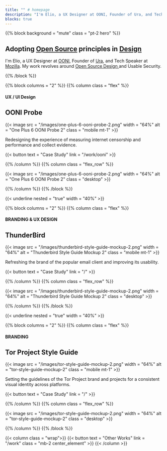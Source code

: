 ```yaml
---
title: "" # homepage
description: "I'm Elio, a UX Designer at OONI, Founder of Ura, and Tech Speaker at Mozilla. My work revolves around Open Source Design and Usable Security."
blocks: true
---
```


{{% block background = "mute" class = "pt-2 hero" %}}

## Adopting [Open Source](http://www.opensourcedesign.net/) principles in [Design](http://www.ura.design/)

I'm Elio, a UX Designer at [OONI](https://ooni.torproject.org/), Founder of [Ura](http://www.ura.design/), and Tech Speaker at [Mozilla](http://www.mozilla.org/). My work revolves around [Open Source Design ](http://www.opensourcedesign.net/) and Usable Security.

{{% /block %}}

{{% block columns = "2" %}}
{{% column class = "flex" %}}
#### UX / UI Design
## OONI Probe

{{< image src = "/images/one-plus-6-ooni-probe-2.png" width = "64%" alt = "One Plus 6 OONI Probe 2" class = "mobile mt-1" >}}

Redesigning the experience of measuring internet censorship and performance and collect evidence.

{{< button text = "Case Study" link = "/work/ooni" >}}

{{% /column %}}
{{% column class = "flex_row" %}}

{{< image src = "/images/one-plus-6-ooni-probe-2.png" width = "64%" alt = "One Plus 6 OONI Probe 2" class = "desktop" >}}

{{% /column %}}
{{% /block %}}

{{< underline nested = "true" width = "40%" >}}

{{% block columns = "2" %}}
{{% column class = "flex" %}}
#### BRANDING & UX DESIGN
## ThunderBird

{{< image src = "/images/thunderbird-style-guide-mockup-2.png" width = "64%" alt = "Thunderbird Style Guide Mockup 2" class = "mobile mt-1" >}}

Refreshing the brand of the popular email client and improving its usability.

{{< button text = "Case Study" link = "/" >}}

{{% /column %}}
{{% column class = "flex_row" %}}

{{< image src = "/images/thunderbird-style-guide-mockup-2.png" width = "64%" alt = "Thunderbird Style Guide Mockup 2" class = "desktop" >}}

{{% /column %}}
{{% /block %}}

{{< underline nested = "true" width = "40%" >}}

{{% block columns = "2" %}}
{{% column class = "flex" %}}
#### BRANDING
## Tor Project Style Guide

{{< image src = "/images/tor-style-guide-mockup-2.png" width = "64%" alt = "tor-style-guide-mockup-2" class = "mobile mt-1" >}}

Setting the guidelines of the Tor Project brand and projects for a consistent visual identity across platforms.

{{< button text = "Case Study" link = "/" >}}

{{% /column %}}
{{% column class = "flex_row" %}}

{{< image src = "/images/tor-style-guide-mockup-2.png" width = "64%" alt = "tor-style-guide-mockup-2" class = "desktop" >}}

{{% /column %}}
{{% /block %}}

{{< column class = "wrap">}}
{{< button text = "Other Works" link = "/work" class = "mb-2 center_element" >}}
{{< /column >}}